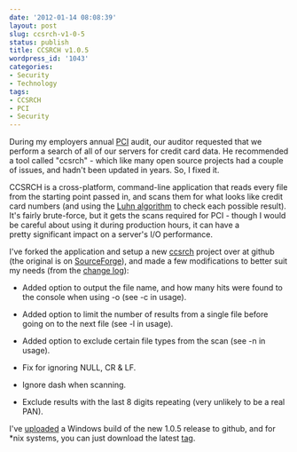 ```yaml
---
date: '2012-01-14 08:08:39'
layout: post
slug: ccsrch-v1-0-5
status: publish
title: CCSRCH v1.0.5
wordpress_id: '1043'
categories:
- Security
- Technology
tags:
- CCSRCH
- PCI
- Security
---
```


During my employers annual [PCI](https://www.pcisecuritystandards.org/) audit, our auditor requested that we perform a search of all of our servers for credit card data. He recommended a tool called "ccsrch" - which like many open source projects had a couple of issues, and hadn't been updated in years. So, I fixed it.

CCSRCH is a cross-platform, command-line application that reads every file from the starting point passed in, and scans them for what looks like credit card numbers (and using the [Luhn algorithm](http://en.wikipedia.org/wiki/Luhn_algorithm) to check each possible result). It's fairly brute-force, but it gets the scans required for PCI - though I would be careful about using it during production hours, it can have a pretty significant impact on a server's I/O performance.

I've forked the application and setup a new [ccsrch](https://github.com/adamcaudill/ccsrch) project over at github (the original is on [SourceForge](http://sourceforge.net/projects/ccsrch/)), and made a few modifications to better suit my needs (from the [change log](https://github.com/adamcaudill/ccsrch#readme)):



	
  * Added option to output the file name, and how many hits were found to the console when using -o (see -c in usage).

	
  * Added option to limit the number of results from a single file before going on to the next file (see -l in usage).

	
  * Added option to exclude certain file types from the scan (see -n in usage).

	
  * Fix for ignoring NULL, CR & LF.

	
  * Ignore dash when scanning.

	
  * Exclude results with the last 8 digits repeating (very unlikely to be a real PAN).


I've [uploaded](https://github.com/adamcaudill/ccsrch/downloads) a Windows build of the new 1.0.5 release to github, and for *nix systems, you can just download the latest [tag](https://github.com/adamcaudill/ccsrch/tags).
